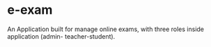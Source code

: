 # e-exam
An Application built for manage online exams, with three roles inside application (admin- teacher-student).
